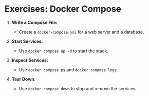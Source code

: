 # Exercises: Docker Compose

1. **Write a Compose File:**
   - Create a `docker-compose.yml` for a web server and a database.

2. **Start Services:**
   - Use `docker compose up -d` to start the stack.

3. **Inspect Services:**
   - Use `docker compose ps` and `docker compose logs`.

4. **Tear Down:**
   - Use `docker compose down` to stop and remove the services.